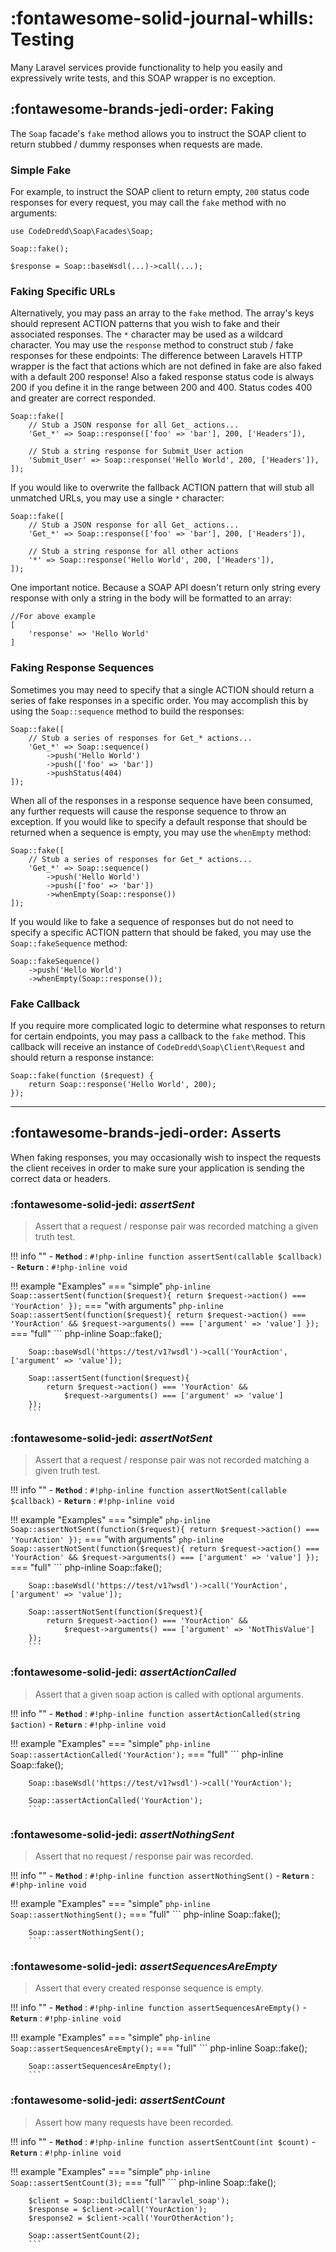 # :fontawesome-solid-journal-whills: **Testing**

Many Laravel services provide functionality to help you easily and expressively write tests, and this SOAP wrapper is no exception.

## :fontawesome-brands-jedi-order: **Faking**

The `Soap` facade's `fake` method allows you to instruct the SOAP client to return stubbed / dummy responses when requests are made.

### Simple Fake
For example, to instruct the SOAP client to return empty, `200` status code responses for every request, you may call the `fake` method with no arguments:

    use CodeDredd\Soap\Facades\Soap;

    Soap::fake();

    $response = Soap::baseWsdl(...)->call(...);

### Faking Specific URLs

Alternatively, you may pass an array to the `fake` method. The array's keys should represent ACTION patterns that you wish to fake and their associated responses. The `*` character may be used as a wildcard character. You may use the `response` method to construct stub / fake responses for these endpoints:
The difference between Laravels HTTP wrapper is the fact that actions which are not defined in fake are also faked with a default 200 response!
Also a faked response status code is always 200 if you define it in the range between 200 and 400. Status codes 400 and greater are correct responded.

    Soap::fake([
        // Stub a JSON response for all Get_ actions...
        'Get_*' => Soap::response(['foo' => 'bar'], 200, ['Headers']),

        // Stub a string response for Submit_User action
        'Submit_User' => Soap::response('Hello World', 200, ['Headers']),
    ]);

If you would like to overwrite the fallback ACTION pattern that will stub all unmatched URLs, you may use a single `*` character:

    Soap::fake([
        // Stub a JSON response for all Get_ actions...
        'Get_*' => Soap::response(['foo' => 'bar'], 200, ['Headers']),

        // Stub a string response for all other actions
        '*' => Soap::response('Hello World', 200, ['Headers']),
    ]);

One important notice. Because a SOAP API doesn't return only string every response with only a string in the body will be formatted to an array:

    //For above example
    [
        'response' => 'Hello World'
    ]

### Faking Response Sequences

Sometimes you may need to specify that a single ACTION should return a series of fake responses in a specific order. You may accomplish this by using the `Soap::sequence` method to build the responses:

    Soap::fake([
        // Stub a series of responses for Get_* actions...
        'Get_*' => Soap::sequence()
            ->push('Hello World')
            ->push(['foo' => 'bar'])
            ->pushStatus(404)
    ]);

When all of the responses in a response sequence have been consumed, any further requests will cause the response sequence to throw an exception. If you would like to specify a default response that should be returned when a sequence is empty, you may use the `whenEmpty` method:

    Soap::fake([
        // Stub a series of responses for Get_* actions...
        'Get_*' => Soap::sequence()
            ->push('Hello World')
            ->push(['foo' => 'bar'])
            ->whenEmpty(Soap::response())
    ]);

If you would like to fake a sequence of responses but do not need to specify a specific ACTION pattern that should be faked, you may use the `Soap::fakeSequence` method:

    Soap::fakeSequence()
        ->push('Hello World')
        ->whenEmpty(Soap::response());

### Fake Callback

If you require more complicated logic to determine what responses to return for certain endpoints, you may pass a callback to the `fake` method. This callback will receive an instance of `CodeDredd\Soap\Client\Request` and should return a response instance:

    Soap::fake(function ($request) {
        return Soap::response('Hello World', 200);
    });

------------------------

## :fontawesome-brands-jedi-order: **Asserts**

When faking responses, you may occasionally wish to inspect the requests the client receives in order to make sure your application is sending the correct data or headers.

### :fontawesome-solid-jedi: ***assertSent***

> Assert that a request / response pair was recorded matching a given truth test.

!!! info ""
    - **`Method`** : `#!php-inline function assertSent(callable $callback)`
    - **`Return`** : `#!php-inline void`

!!! example "Examples"
    === "simple"
        ``` php-inline
        Soap::assertSent(function($request){
            return $request->action() === 'YourAction'
        });
        ```
    === "with arguments"
        ``` php-inline
        Soap::assertSent(function($request){
            return $request->action() === 'YourAction' &&
                $request->arguments() === ['argument' => 'value']
        });
        ```
    === "full"
        ``` php-inline
        Soap::fake();
        
        Soap::baseWsdl('https://test/v1?wsdl')->call('YourAction', ['argument' => 'value']);
        
        Soap::assertSent(function($request){
            return $request->action() === 'YourAction' &&
                $request->arguments() === ['argument' => 'value']
        });
        ```
        
### :fontawesome-solid-jedi: ***assertNotSent***

> Assert that a request / response pair was not recorded matching a given truth test.

!!! info ""
    - **`Method`** : `#!php-inline function assertNotSent(callable $callback)`
    - **`Return`** : `#!php-inline void`

!!! example "Examples"
    === "simple"
        ``` php-inline
        Soap::assertNotSent(function($request){
            return $request->action() === 'YourAction'
        });
        ```
    === "with arguments"
        ``` php-inline
        Soap::assertNotSent(function($request){
            return $request->action() === 'YourAction' &&
                $request->arguments() === ['argument' => 'value']
        });
        ```
    === "full"
        ``` php-inline
        Soap::fake();
        
        Soap::baseWsdl('https://test/v1?wsdl')->call('YourAction', ['argument' => 'value']);
        
        Soap::assertNotSent(function($request){
            return $request->action() === 'YourAction' &&
                $request->arguments() === ['argument' => 'NotThisValue']
        });
        ```
        
### :fontawesome-solid-jedi: ***assertActionCalled***

> Assert that a given soap action is called with optional arguments.

!!! info ""
    - **`Method`** : `#!php-inline function assertActionCalled(string $action)`
    - **`Return`** : `#!php-inline void`

!!! example "Examples"
    === "simple"
        ``` php-inline
        Soap::assertActionCalled('YourAction');
        ```
    === "full"
        ``` php-inline
        Soap::fake();
        
        Soap::baseWsdl('https://test/v1?wsdl')->call('YourAction');
        
        Soap::assertActionCalled('YourAction');
        ```
### :fontawesome-solid-jedi: ***assertNothingSent***

> Assert that no request / response pair was recorded.

!!! info ""
    - **`Method`** : `#!php-inline function assertNothingSent()`
    - **`Return`** : `#!php-inline void`

!!! example "Examples"
    === "simple"
        ``` php-inline
        Soap::assertNothingSent();
        ```
    === "full"
        ``` php-inline
        Soap::fake();
        
        Soap::assertNothingSent();
        ```

### :fontawesome-solid-jedi: ***assertSequencesAreEmpty***

> Assert that every created response sequence is empty.

!!! info ""
    - **`Method`** : `#!php-inline function assertSequencesAreEmpty()`
    - **`Return`** : `#!php-inline void`

!!! example "Examples"
    === "simple"
        ``` php-inline
        Soap::assertSequencesAreEmpty();
        ```
    === "full"
        ``` php-inline
        Soap::fake();
        
        Soap::assertSequencesAreEmpty();
        ```
        
### :fontawesome-solid-jedi: ***assertSentCount***

> Assert how many requests have been recorded.

!!! info ""
    - **`Method`** : `#!php-inline function assertSentCount(int $count)`
    - **`Return`** : `#!php-inline void`

!!! example "Examples"
    === "simple"
        ``` php-inline
        Soap::assertSentCount(3);
        ```
    === "full"
        ``` php-inline
        Soap::fake();
        
        $client = Soap::buildClient('laravlel_soap');
        $response = $client->call('YourAction');
        $response2 = $client->call('YourOtherAction');
        
        Soap::assertSentCount(2);
        ```
